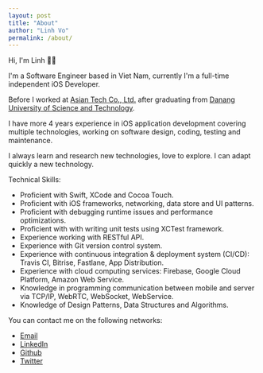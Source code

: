 ```yaml
---
layout: post
title: "About"
author: "Linh Vo"
permalink: /about/
---
```


Hi, I'm Linh 👋🏾

I'm a Software Engineer based in Viet Nam, currently I'm a full-time independent iOS Developer.

Before I worked at [Asian Tech Co., Ltd.](https://asiantech.vn/) after graduating from [Danang University of Science and Technology](https://vi.wikipedia.org/wiki/Trường_Đại_học_Bách_khoa,_Đại_học_Đà_Nẵng).

I have more 4 years experience in iOS application development covering multiple technologies, working on software design, coding, testing and maintenance.

I always learn and research new technologies, love to explore. I can adapt quickly a new technology.

Technical Skills:

- Proficient with Swift, XCode and Cocoa Touch.
- Proficient with iOS frameworks, networking, data store and UI patterns.
- Proficient with debugging runtime issues and performance optimizations.
- Proficient with with writing unit tests using XCTest framework.
- Experience working with RESTful API.
- Experience with Git version control system.
- Experience with continuous integration & deployment system (CI/CD): Travis CI, Bitrise, Fastlane, App Distribution.
- Experience with cloud computing services: Firebase, Google Cloud Platform, Amazon Web Service.
- Knowledge in programming communication between mobile and server via TCP/IP, WebRTC, WebSocket, WebService.
- Knowledge of Design Patterns, Data Structures and Algorithms.

You can contact me on the following networks:

- [Email](mailto:duylinh158@gmail.com)
- [LinkedIn](https://linkedin.com/in/duylinh158)
- [Github](https://github.com/dlsolution)
- [Twitter](https://twitter.com/duylinh158)
